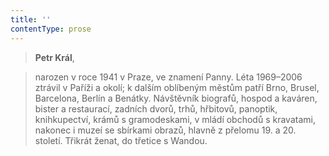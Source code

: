 ```yaml
---
title: ''
contentType: prose
---
```


> **Petr Král**,

> narozen v roce 1941 v Praze, ve znamení Panny. Léta 1969–2006 ztrávil v Paříži a okolí; k dalším oblíbeným městům patří Brno, Brusel, Barcelona, Berlín a Benátky. Návštěvník biografů, hospod a kaváren, bister a restaurací, zadních dvorů, trhů, hřbitovů, panoptik, knihkupectví, krámů s gramodeskami, v mládí obchodů s kravatami, nakonec i muzeí se sbírkami obrazů, hlavně z přelomu 19. a 20. století. Třikrát ženat, do třetice s Wandou.
